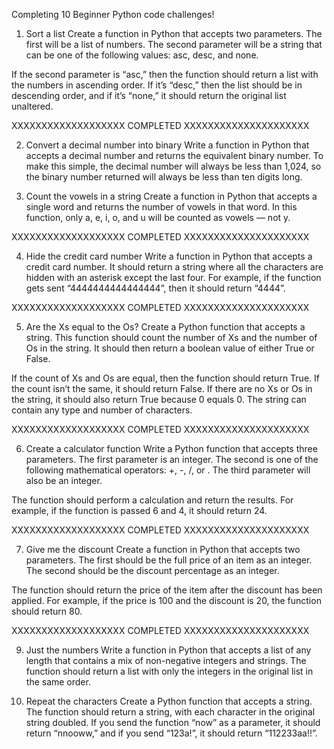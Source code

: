 Completing 10 Beginner Python code challenges! 
1. Sort a list
Create a function in Python that accepts two parameters. The first will be a list of numbers. The second parameter will be a string that can be one of the following values: asc, desc, and none.

If the second parameter is “asc,” then the function should return a list with the numbers in ascending order. If it’s “desc,” then the list should be in descending order, and if it’s “none,” it should return the original list unaltered.

XXXXXXXXXXXXXXXXXXX COMPLETED XXXXXXXXXXXXXXXXXXXXX

2. Convert a decimal number into binary
Write a function in Python that accepts a decimal number and returns the equivalent binary number. To make this simple, the decimal number will always be less than 1,024, so the binary number returned will always be less than ten digits long.

3. Count the vowels in a string
Create a function in Python that accepts a single word and returns the number of vowels in that word. In this function, only a, e, i, o, and u will be counted as vowels — not y.

XXXXXXXXXXXXXXXXXXX COMPLETED XXXXXXXXXXXXXXXXXXXXX

4. Hide the credit card number
Write a function in Python that accepts a credit card number. It should return a string where all the characters are hidden with an asterisk except the last four. For example, if the function gets sent “4444444444444444”, then it should return “4444”.

XXXXXXXXXXXXXXXXXXX COMPLETED XXXXXXXXXXXXXXXXXXXXX

5. Are the Xs equal to the Os?
Create a Python function that accepts a string. This function should count the number of Xs and the number of Os in the string. It should then return a boolean value of either True or False.

If the count of Xs and Os are equal, then the function should return True. If the count isn’t the same, it should return False. If there are no Xs or Os in the string, it should also return True because 0 equals 0. The string can contain any type and number of characters.

XXXXXXXXXXXXXXXXXXX COMPLETED XXXXXXXXXXXXXXXXXXXXX

6. Create a calculator function
Write a Python function that accepts three parameters. The first parameter is an integer. The second is one of the following mathematical operators: +, -, /, or . The third parameter will also be an integer.

The function should perform a calculation and return the results. For example, if the function is passed 6 and 4, it should return 24.

XXXXXXXXXXXXXXXXXXX COMPLETED XXXXXXXXXXXXXXXXXXXXX

7. Give me the discount
Create a function in Python that accepts two parameters. The first should be the full price of an item as an integer. The second should be the discount percentage as an integer.

The function should return the price of the item after the discount has been applied. For example, if the price is 100 and the discount is 20, the function should return 80.

XXXXXXXXXXXXXXXXXXX COMPLETED XXXXXXXXXXXXXXXXXXXXX

9. Just the numbers
Write a function in Python that accepts a list of any length that contains a mix of non-negative integers and strings. The function should return a list with only the integers in the original list in the same order.

10. Repeat the characters
Create a Python function that accepts a string. The function should return a string, with each character in the original string doubled. If you send the function “now” as a parameter, it should return “nnooww,” and if you send “123a!”, it should return “112233aa!!”.
